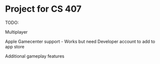 # Project for CS 407

TODO:

Multiplayer

Apple Gamecenter support - Works but need Developer account to add to app store

Additional gameplay features

